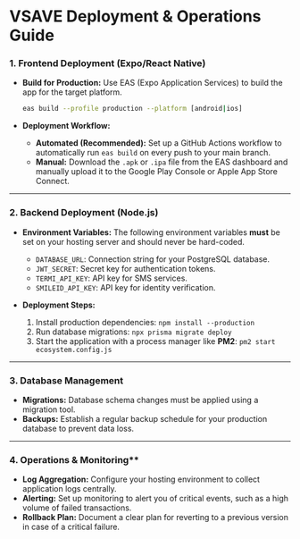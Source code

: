 # VSAVE Deployment & Operations Guide

### 1. Frontend Deployment (Expo/React Native)

* **Build for Production:** Use EAS (Expo Application Services) to build the app for the target platform.

    ```bash
    eas build --profile production --platform [android|ios]
    ```

* **Deployment Workflow:**
  * **Automated (Recommended):** Set up a GitHub Actions workflow to automatically run `eas build` on every push to your main branch.
  * **Manual:** Download the `.apk` or `.ipa` file from the EAS dashboard and manually upload it to the Google Play Console or Apple App Store Connect.

---

### 2. Backend Deployment (Node.js)

* **Environment Variables:** The following environment variables **must** be set on your hosting server and should never be hard-coded.

  * `DATABASE_URL`: Connection string for your PostgreSQL database.
  * `JWT_SECRET`: Secret key for authentication tokens.
  * `TERMI_API_KEY`: API key for SMS services.
  * `SMILEID_API_KEY`: API key for identity verification.

* **Deployment Steps:**
    1. Install production dependencies: `npm install --production`
    2. Run database migrations: `npx prisma migrate deploy`
    3. Start the application with a process manager like **PM2**: `pm2 start ecosystem.config.js`

---

### 3. Database Management

* **Migrations:** Database schema changes must be applied using a migration tool.
* **Backups:** Establish a regular backup schedule for your production database to prevent data loss.

---

### 4. Operations & Monitoring**

* **Log Aggregation:** Configure your hosting environment to collect application logs centrally.
* **Alerting:** Set up monitoring to alert you of critical events, such as a high volume of failed transactions.
* **Rollback Plan:** Document a clear plan for reverting to a previous version in case of a critical failure.
